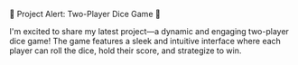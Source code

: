 🚀 Project Alert: Two-Player Dice Game 🎲

I'm excited to share my latest project—a dynamic and engaging two-player dice game! The game features a sleek and intuitive interface where each player can roll the dice, hold their score, and strategize to win.

